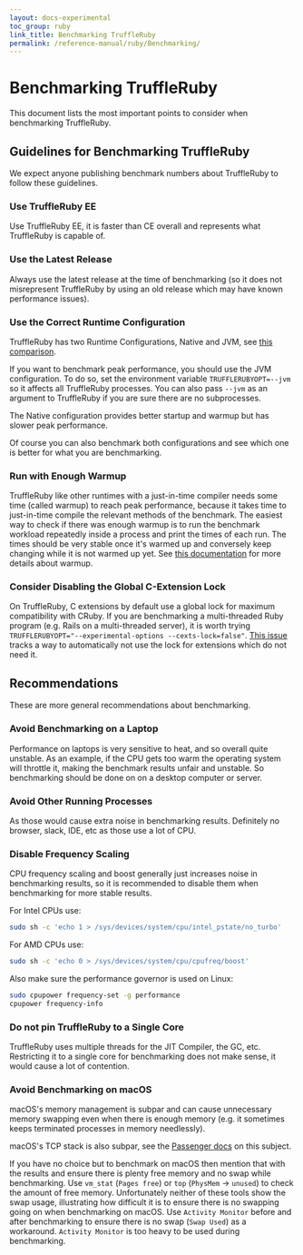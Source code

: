 ```yaml
---
layout: docs-experimental
toc_group: ruby
link_title: Benchmarking TruffleRuby
permalink: /reference-manual/ruby/Benchmarking/
---
```

# Benchmarking TruffleRuby

This document lists the most important points to consider when benchmarking TruffleRuby.

## Guidelines for Benchmarking TruffleRuby

We expect anyone publishing benchmark numbers about TruffleRuby to follow these guidelines.

### Use TruffleRuby EE

Use TruffleRuby EE, it is faster than CE overall and represents what TruffleRuby is capable of.

### Use the Latest Release

Always use the latest release at the time of benchmarking (so it does not misrepresent TruffleRuby by using an old release which may have known performance issues).

### Use the Correct Runtime Configuration

TruffleRuby has two Runtime Configurations, Native and JVM, see [this comparison](../../README.md#truffleruby-runtime-configurations).

If you want to benchmark peak performance, you should use the JVM configuration.
To do so, set the environment variable `TRUFFLERUBYOPT=--jvm` so it affects all TruffleRuby processes.
You can also pass `--jvm` as an argument to TruffleRuby if you are sure there are no subprocesses.

The Native configuration provides better startup and warmup but has slower peak performance.

Of course you can also benchmark both configurations and see which one is better for what you are benchmarking.

### Run with Enough Warmup

TruffleRuby like other runtimes with a just-in-time compiler needs some time (called warmup) to reach peak performance,
because it takes time to just-in-time compile the relevant methods of the benchmark.
The easiest way to check if there was enough warmup is to run the benchmark workload repeatedly inside a process and print the times of each run.
The times should be very stable once it's warmed up and conversely keep changing while it is not warmed up yet.
See [this documentation](reporting-performance-problems.md) for more details about warmup.

### Consider Disabling the Global C-Extension Lock

On TruffleRuby, C extensions by default use a global lock for maximum compatibility with CRuby.
If you are benchmarking a multi-threaded Ruby program (e.g. Rails on a multi-threaded server), it is worth trying
`TRUFFLERUBYOPT="--experimental-options --cexts-lock=false"`.
[This issue](https://github.com/oracle/truffleruby/issues/2136) tracks a way to automatically not use the lock for extensions which do not need it.

## Recommendations

These are more general recommendations about benchmarking.

### Avoid Benchmarking on a Laptop

Performance on laptops is very sensitive to heat, and so overall quite unstable.
As an example, if the CPU gets too warm the operating system will throttle it, making the benchmark results unfair and unstable.
So benchmarking should be done on on a desktop computer or server.

### Avoid Other Running Processes

As those would cause extra noise in benchmarking results.
Definitely no browser, slack, IDE, etc as those use a lot of CPU.

### Disable Frequency Scaling

CPU frequency scaling and boost generally just increases noise in benchmarking results,
so it is recommended to disable them when benchmarking for more stable results.

For Intel CPUs use:

```bash
sudo sh -c 'echo 1 > /sys/devices/system/cpu/intel_pstate/no_turbo'
```

For AMD CPUs use:

```bash
sudo sh -c 'echo 0 > /sys/devices/system/cpu/cpufreq/boost'
```

Also make sure the performance governor is used on Linux:

```bash
sudo cpupower frequency-set -g performance
cpupower frequency-info
```

### Do not pin TruffleRuby to a Single Core

TruffleRuby uses multiple threads for the JIT Compiler, the GC, etc.
Restricting it to a single core for benchmarking does not make sense, it would cause a lot of contention.

### Avoid Benchmarking on macOS

macOS's memory management is subpar and can cause unnecessary memory swapping even when there is enough memory (e.g. it sometimes keeps terminated processes in memory needlessly).

macOS's TCP stack is also subpar, see the [Passenger docs](https://www.phusionpassenger.com/library/config/apache/optimization/#operating-system-recommendations) on this subject.

If you have no choice but to benchmark on macOS then mention that with the results
and ensure there is plenty free memory and no swap while benchmarking.
Use `vm_stat` (`Pages free`) or `top` (`PhysMem` -> `unused`) to check the amount of free memory.
Unfortunately neither of these tools show the swap usage, illustrating how difficult it is to ensure there is no swapping going on when benchmarking on macOS.
Use `Activity Monitor` before and after benchmarking to ensure there is no swap (`Swap Used`) as a workaround.
`Activity Monitor` is too heavy to be used during benchmarking.
